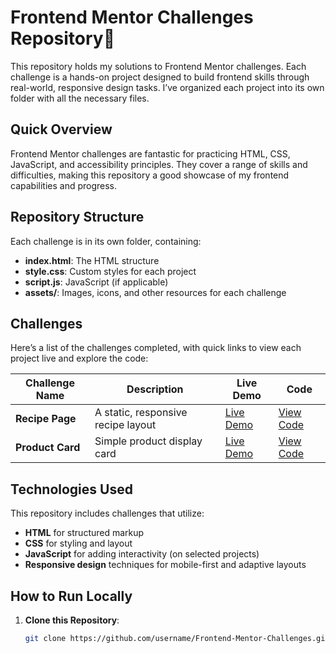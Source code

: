 # Frontend Mentor Challenges Repository🚀

This repository holds my solutions to Frontend Mentor challenges. Each challenge is a hands-on project designed to build frontend skills through real-world, responsive design tasks. I’ve organized each project into its own folder with all the necessary files.

## Quick Overview

Frontend Mentor challenges are fantastic for practicing HTML, CSS, JavaScript, and accessibility principles. They cover a range of skills and difficulties, making this repository a good showcase of my frontend capabilities and progress.

## Repository Structure

Each challenge is in its own folder, containing:
- **index.html**: The HTML structure
- **style.css**: Custom styles for each project
- **script.js**: JavaScript (if applicable)
- **assets/**: Images, icons, and other resources for each challenge

## Challenges

Here’s a list of the challenges completed, with quick links to view each project live and explore the code:

| Challenge Name      | Description                | Live Demo                   | Code                  |
|---------------------|----------------------------|-----------------------------|-----------------------|
| **Recipe Page**     | A static, responsive recipe layout | [Live Demo](https://recipe-page-main-maram.netlify.app/) | [View Code]([#](https://github.com/mramha/Frontend-Mentor-Challenges/tree/master/recipe-page-main)) |
| **Product Card** | Simple product display card| [Live Demo](https://recipe-page-main-maram.netlify.app/) | [View Code](#) |

## Technologies Used

This repository includes challenges that utilize:
- **HTML** for structured markup
- **CSS** for styling and layout
- **JavaScript** for adding interactivity (on selected projects)
- **Responsive design** techniques for mobile-first and adaptive layouts

## How to Run Locally

1. **Clone this Repository**:
   ```bash
   git clone https://github.com/username/Frontend-Mentor-Challenges.git
